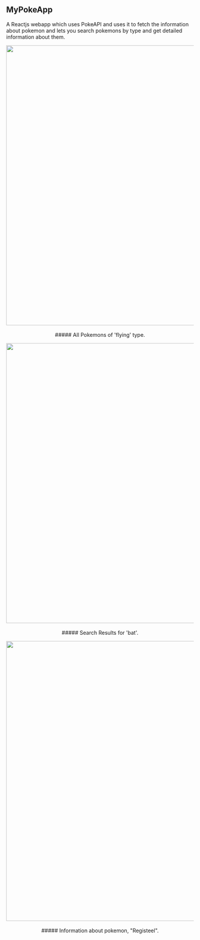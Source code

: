 ## MyPokeApp

A Reactjs webapp which uses PokeAPI and uses it to fetch the information about pokemon and lets you search pokemons by type and get detailed information about them.
</br>

<p align="center">
  <p align="center"><img src="https://github.com/aavgeen1/PokeApp/blob/master/screenshots/pokeapp1.jpg" width="750"/>
  </br>
  </br>
  ##### All Pokemons of 'flying' type.
  </p>
  </hr>
   <p align="center"><img src="https://github.com/aavgeen1/PokeApp/blob/master/screenshots/pokeapp2.jpg" width="750"/>
   </br>
   </br>
  ##### Search Results for 'bat'.
  </p>
  </hr>
   <p align="center"><img src="https://github.com/aavgeen1/PokeApp/blob/master/screenshots/pokeapp3.jpg" width="750"/>
   </br>
   </br>
  ##### Information about pokemon, "Registeel".
  </p>
  </hr>
</p>
